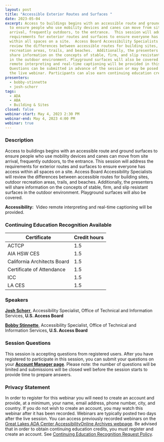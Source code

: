 ```yaml
---
layout: post
title: "Accessible Exterior Routes and Surfaces "
date: 2023-05-04
excerpt: Access to buildings begins with an accessible route and ground surfaces
  to ensure people who use mobility devices and canes can move from site
  arrival, frequently outdoors, to the entrance.  This session will address the
  requirements for exterior routes and surfaces to ensure everyone has access
  within all spaces on a site.  Access Board Accessibility Specialists will
  review the differences between accessible routes for building sites, outdoor
  recreation areas, trails, and beaches.  Additionally, the presenters will
  share information on the concepts of stable, firm, and slip resistant surfaces
  in the outdoor environment. Playground surfaces will also be covered. Video
  remote interpreting and real-time captioning will be provided in this webinar.
  Questions can be submitted in advance of the session or may be posed during
  the live webinar. Participants can also earn continuing education credits.
presenters:
  - bobby-stinnette
  - josh-schorr
tags:
  - ADA
  - ABA
  - Building & Sites
closed: false
webinar-start: May 4, 2023 2:30 PM
webinar-end: May 4, 2023 4:00 PM
webinar: true
---
```

### Description

Access to buildings begins with an accessible route and ground surfaces to ensure people who use mobility devices and canes can move from site arrival, frequently outdoors, to the entrance. This session will address the requirements for exterior routes and surfaces to ensure everyone has access within all spaces on a site. Access Board Accessibility Specialists will review the differences between accessible routes for building sites, outdoor recreation areas, trails, and beaches. Additionally, the presenters will share information on the concepts of stable, firm, and slip resistant surfaces in the outdoor environment. Playground surfaces will also be covered.





**Accessibility:**  Video remote interpreting and real-time captioning will be provided.

### Continuing Education Recognition Available

| **Certificate**           | **Credit hours** |
| ------------------------- | ---------------- |
| ACTCP                     | 1.5              |
| AIA HSW CES               | 1.5              |
| California Architects Board | 1.5              |
| Certificate of Attendance | 1.5              |
| ICC                       | 1.5              |
| LA CES                    | 1.5              |

### Speakers

**[Josh Schorr](https://www.accessibilityonline.org/speakers/speaker.aspx?id=10805)**, Accessibility Specialist, Office of Technical and Information Services, **U.S. Access Board**



**[Bobby Stinnette](https://www.accessibilityonline.org/speakers/speaker.aspx?id=10811&ret=Accessible%20Amusement%20Rides)**, Accessibility Specialist, Office of Technical and Information Services, **U.S. Access Board**

### Session Questions

This session is accepting questions from registered users. After you have registered to participate in this session, you can submit your questions on your **[Account Manager page](https://www.accessibilityonline.org/ao/accountManager/110952)**. Please note: the number of questions will be limited and submissions will be closed well before the session starts to provide time to prepare answers.

### Privacy Statement

In order to register for this webinar you will need to create an account and provide, at a minimum, your name, email address, phone number, city, and country. If you do not wish to create an account, you may watch this webinar after it has been recorded. Webinars are typically posted two days after the live session. You can access previously recorded webinars on the [Great Lakes ADA Center AccessibilityOnline Archives webpage](https://www.accessibilityonline.org/ao/archives/). Be advised that in order to obtain continuing education credits, you must register and create an account. See [Continuing Education Recognition Request Policy](https://www.accessibilityonline.org/continuing-education/CEUDetails.aspx).